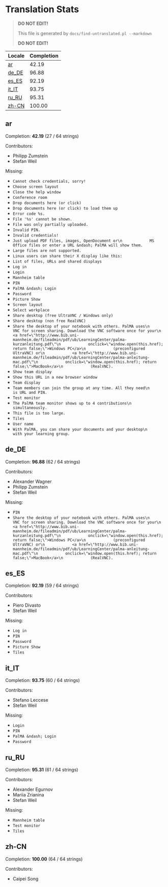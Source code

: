 
# Translation Stats

> **DO NOT EDIT!**
>
> This file is generated by `docs/find-untranslated.pl --markdown`
>
> **DO NOT EDIT!**

|Locale|Completion|
|---|---|
|[ar](#ar)|42.19|
|[de_DE](#de_de)|96.88|
|[es_ES](#es_es)|92.19|
|[it_IT](#it_it)|93.75|
|[ru_RU](#ru_ru)|95.31|
|[zh-CN](#zh-cn)|100.00|

## ar

Completion: **42.19** (27 / 64 strings)

Contributors:

  * Philipp Zumstein
  * Stefan Weil

Missing:
  * `Cannot check credentials, sorry!`
  * `Choose screen layout`
  * `Close the help window`
  * `Conference room`
  * `Drop documents here (or click)`
  * `Drop documents here (or click) to load them up`
  * `Error code %s.`
  * `File '%s' cannot be shown.`
  * `File was only partially uploaded.`
  * `Invalid PIN.`
  * `Invalid credentials!`
  * `Just upload PDF files, images, OpenDocument or\n            MS Office files or enter a URL &ndash; PalMA will show them.`
  * `Large files are not supported.`
  * `Linux users can share their X display like this:`
  * `List of files, URLs and shared displays`
  * `Log in`
  * `Login`
  * `Mannheim table`
  * `PIN`
  * `PalMA &ndash; Login`
  * `Password`
  * `Picture Show`
  * `Screen layout`
  * `Select workplace`
  * `Share desktop (free UltraVNC / Windows only)`
  * `Share desktop (non free RealVNC)`
  * `Share the desktop of your notebook with others. PalMA uses\n            VNC for screen sharing. Download the VNC software once for your\n            <a href=\"http://www.bib.uni-mannheim.de/fileadmin/pdf/ub/LearningCenter/palma-kurzanleitung.pdf\"\n            onclick=\"window.open(this.href); return false;\">Windows PC</a>\n            (preconfigured UltraVNC) or\n            <a href=\"http://www.bib.uni-mannheim.de/fileadmin/pdf/ub/LearningCenter/palma-anleitung-mac.pdf\"\n            onclick=\"window.open(this.href); return false;\">MacBook</a>\n            (RealVNC).`
  * `Show team display`
  * `Show this URL in a new browser window`
  * `Team display`
  * `Team members can join the group at any time. All they need\n            is URL and PIN.`
  * `Test monitor`
  * `The PalMA team monitor shows up to 4 contributions\n            simultaneously.`
  * `This file is too large.`
  * `Tiles`
  * `User name`
  * `With PalMA, you can share your documents and your desktop\n            with your learning group.`

## de_DE

Completion: **96.88** (62 / 64 strings)

Contributors:

  * Alexander Wagner
  * Philipp Zumstein
  * Stefan Weil

Missing:
  * `PIN`
  * `Share the desktop of your notebook with others. PalMA uses\n            VNC for screen sharing. Download the VNC software once for your\n            <a href=\"http://www.bib.uni-mannheim.de/fileadmin/pdf/ub/LearningCenter/palma-kurzanleitung.pdf\"\n            onclick=\"window.open(this.href); return false;\">Windows PC</a>\n            (preconfigured UltraVNC) or\n            <a href=\"http://www.bib.uni-mannheim.de/fileadmin/pdf/ub/LearningCenter/palma-anleitung-mac.pdf\"\n            onclick=\"window.open(this.href); return false;\">MacBook</a>\n            (RealVNC).`

## es_ES

Completion: **92.19** (59 / 64 strings)

Contributors:

  * Piero Divasto
  * Stefan Weil

Missing:
  * `Log in`
  * `PIN`
  * `Password`
  * `Picture Show`
  * `Tiles`

## it_IT

Completion: **93.75** (60 / 64 strings)

Contributors:

  * Stefano Leccese
  * Stefan Weil

Missing:
  * `Login`
  * `PIN`
  * `PalMA &ndash; Login`
  * `Password`

## ru_RU

Completion: **95.31** (61 / 64 strings)

Contributors:

  * Alexander Egurnov
  * Mariia Zrianina
  * Stefan Weil

Missing:
  * `Mannheim table`
  * `Test monitor`
  * `Tiles`

## zh-CN

Completion: **100.00** (64 / 64 strings)

Contributors:

  * Caipei Song
